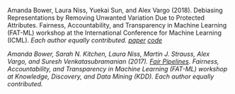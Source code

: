 Amanda Bower, Laura Niss, Yuekai Sun, and Alex Vargo (2018). Debiasing Representations by Removing Unwanted Variation Due to Protected Attributes. Fairness, Accountability, and Transparency in Machine Learning (FAT-ML) workshop at the International Conference for Machine Learning (ICML). <i>Each author equally contributed.<i> 
  [paper](https://arxiv.org/pdf/1807.00461.pdf) [code](https://github.com/Amandarg/debias)

Amanda Bower, Sarah N. Kitchen, Laura Niss, Martin J. Strauss, Alex Vargo, and Suresh Venkatasubramanian (2017). [Fair Pipelines](https://arxiv.org/pdf/1707.00391.pdf). Fairness, Accountability, and Transparency in Machine Learning (FAT-ML) workshop at Knowledge, Discovery, and Data Mining (KDD). <i>Each author equally contributed.<i>
